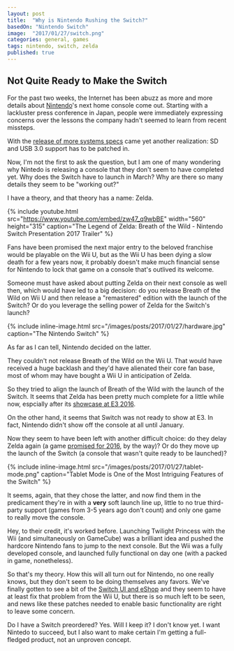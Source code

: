 ```yaml
---
layout: post
title:  "Why is Nintendo Rushing the Switch?"
basedOn: "Nintendo Switch"
image:  "2017/01/27/switch.png"
categories: general, games
tags: nintendo, switch, zelda
published: true
---
```


<h2>Not Quite Ready to Make the Switch</h2>

For the past two weeks, the Internet has been abuzz as more and more details about 
<a href="http://nintendo.com">Nintendo</a>'s next home console come out. Starting with a lackluster
press conference in Japan, people were immediately expressing concerns over the lessons the company
hadn't seemed to learn from recent missteps.

With the <a href="http://nintendowire.com/blog/2017/01/27/nintendo-switch-specifications-revealed/">release of more systems specs</a> 
came yet another realization: SD and USB 3.0 support has to be patched in.

Now, I'm not the first to ask the question, but I am one of many wondering why Nintedo is releasing a console
that they don't seem to have completed yet. Why does the Switch have to launch in March? Why are there
so many details they seem to be "working out?"

I have a theory, and that theory has a name: Zelda.

{% include youtube.html src="https://www.youtube.com/embed/zw47_q9wbBE" width="560" height="315" caption="The Legend of Zelda: Breath of the Wild - Nintendo Switch Presentation 2017 Trailer" %}

Fans have been promised the next major entry to the beloved franchise would be playable on the Wii U, but
as the Wii U has been dying a slow death for a few years now, it probably doesn't make much financial sense
for Nintendo to lock that game on a console that's outlived its welcome.

Someone must have asked about putting Zelda on their next console as well then, which would have led to a
big decision: do you release Breath of the Wild on Wii U and then release a "remastered" edition with the
launch of the Switch? Or do you leverage the selling power of Zelda for the Switch's launch?

{% include inline-image.html src="/images/posts/2017/01/27/hardware.jpg" caption="The Nintendo Switch" %}

As far as I can tell, Nintendo decided on the latter.

They couldn't not release Breath of the Wild on the Wii U. That would have received a huge backlash and
they'd have alienated their core fan base, most of whom may have bought a Wii U in anticipation of Zelda.

So they tried to align the launch of Breath of the Wild with the launch of the Switch. It seems that Zelda
has been pretty much complete for a little while now, espcially after its 
<a href="http://www.ign.com/articles/2016/06/14/e3-2016-the-legend-of-zelda-breath-of-the-wild-hands-on-preview">showcase at E3 2016</a>.

On the other hand, it seems that Switch was not ready to show at E3. In fact, Nintendo didn't show off
the console at all until January.

Now they seem to have been left with another difficult choice: do they delay Zelda again (a game 
<a href="https://gamerant.com/zelda-wii-u-release-date-gameplay-302/">promised for 2016</a>, by the way)? 
Or do they move up the launch of the Switch (a console that wasn't quite ready to be launched)?

{% include inline-image.html src="/images/posts/2017/01/27/tablet-mode.png" caption="Tablet Mode is One of the Most Intriguing Features of the Switch" %}

It seems, again, that they chose the latter, and now find them in the predicament they're in with a
<b>very</b> soft launch line up, little to no true third-party support (games from 3-5 years ago don't
count) and only one game to really move the console.

Hey, to their credit, it's worked before. Launching Twilight Princess with the Wii (and simultaneously on
GameCube) was a brilliant idea and pushed the hardcore Nintendo fans to jump to the next console. But the
Wii was a fully developed console, and launched fully functional on day one (with a packed in game,
nonetheless).

So that's my theory. How this will all turn out for Nintendo, no one really knows, but they don't seem to
be doing themselves any favors. We've finally gotten to see a bit of the 
<a href="http://www.ign.com/articles/2017/01/27/nintendo-switch-more-specs-and-ui-detailed?read">Switch UI and eShop</a>
and they seem to have at least fix that problem from the Wii U, but there is so much left to be seen, and
news like these patches needed to enable basic functionality are right to leave some concern.

Do I have a Switch preordered? Yes. Will I keep it? I don't know yet. I want Nintedo to succeed, but
I also want to make certain I'm getting a full-fledged product, not an unproven concept.